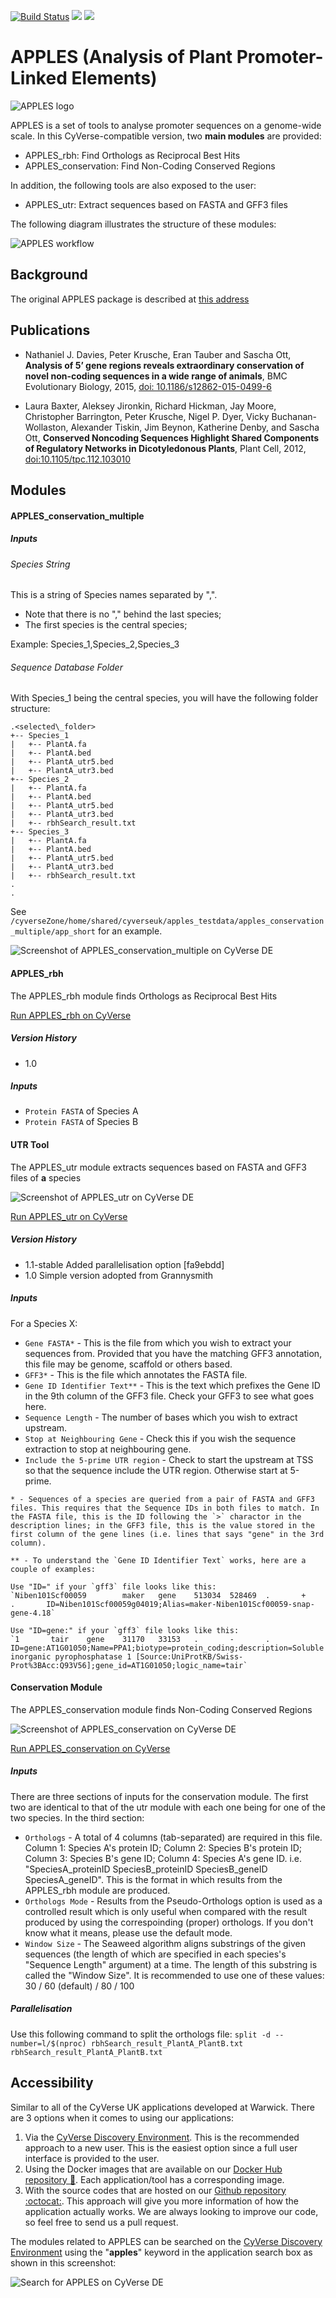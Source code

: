 [![Build Status](https://travis-ci.org/cyversewarwick/apples.svg?branch=master)](https://travis-ci.org/cyversewarwick/apples)
[![](https://images.microbadger.com/badges/image/cyversewarwick/apples_conservation.svg)](https://microbadger.com/images/cyversewarwick/apples_conservation)
[![](https://images.microbadger.com/badges/version/cyversewarwick/apples_conservation.svg)](https://microbadger.com/images/cyversewarwick/apples_conservation)

# APPLES (Analysis of Plant Promoter-Linked Elements)
![APPLES logo](https://github.com/cyversewarwick/apples/blob/master/files/APPLES.png)

APPLES is a set of tools to analyse promoter sequences on a genome-wide scale. In this CyVerse-compatible version, two **main modules** are provided: 

 -  APPLES\_rbh: Find Orthologs as Reciprocal Best Hits
 -  APPLES\_conservation: Find Non-Coding Conserved Regions

In addition, the following tools are also exposed to the user:

 - APPLES\_utr: Extract sequences based on FASTA and GFF3 files

The following diagram illustrates the structure of these modules:

![APPLES workflow](https://github.com/cyversewarwick/apples/blob/master/files/APPLES_workflow.png)

## Background
The original APPLES package is described at [this address](http://www2.warwick.ac.uk/fac/sci/dcs/people/sascha_ott/tools_and_software/apples)

## Publications

* Nathaniel J. Davies, Peter Krusche, Eran Tauber and Sascha Ott, **Analysis of 5’ gene regions reveals extraordinary conservation of novel non-coding sequences in a wide range of animals**, BMC Evolutionary Biology, 2015, [doi: 10.1186/s12862-015-0499-6](http://dx.doi.org/10.1186/s12862-015-0499-6)

* Laura Baxter, Aleksey Jironkin, Richard Hickman, Jay Moore, Christopher Barrington, Peter Krusche, Nigel P. Dyer, Vicky Buchanan-Wollaston, Alexander Tiskin, Jim Beynon, Katherine Denby, and Sascha Ott, **Conserved Noncoding Sequences Highlight Shared Components of Regulatory Networks in Dicotyledonous Plants**, Plant Cell, 2012, [doi:10.1105/tpc.112.103010](http://dx.doi.org/10.1105/tpc.112.103010)

## Modules

#### APPLES\_conservation_multiple

##### Inputs

###### Species String
This is a string of Species names separated by ",".
 
 - Note that there is no "," behind the last species;
 - The first species is the central species;

Example: Species\_1,Species\_2,Species_3

###### Sequence Database Folder

With Species_1 being the central species, you will have the following folder structure:
```
.<selected\_folder>
+-- Species_1
|   +-- PlantA.fa
|   +-- PlantA.bed
|   +-- PlantA_utr5.bed
|   +-- PlantA_utr3.bed
+-- Species_2
|   +-- PlantA.fa
|   +-- PlantA.bed
|   +-- PlantA_utr5.bed
|   +-- PlantA_utr3.bed
|   +-- rbhSearch_result.txt
+-- Species_3
|   +-- PlantA.fa
|   +-- PlantA.bed
|   +-- PlantA_utr5.bed
|   +-- PlantA_utr3.bed
|   +-- rbhSearch_result.txt
.
.
```
See `/cyverseZone/home/shared/cyverseuk/apples_testdata/apples_conservation_multiple/app_short` for an example.

![Screenshot of APPLES_conservation_multiple on CyVerse DE](https://github.com/cyversewarwick/apples/blob/master/files/screenshot_conservation_multiple.png)

#### APPLES\_rbh
The APPLES\_rbh module finds Orthologs as Reciprocal Best Hits

[Run APPLES_rbh on CyVerse](https://de.cyverse.org/de/?type=apps&app-id=d99ca952-dbe2-11e6-9e37-0242ac120003)

##### Version History
 - 1.0

##### Inputs

 - `Protein FASTA` of Species A
 - `Protein FASTA` of Species B

#### UTR Tool
The APPLES\_utr module extracts sequences based on FASTA and GFF3 files of **a** species

![Screenshot of APPLES_utr on CyVerse DE](https://github.com/cyversewarwick/apples/blob/master/files/screenshot_utr.png)

[Run APPLES_utr on CyVerse](https://de.cyverse.org/de/?type=apps&app-id=d99ca952-dbe2-11e6-9e37-0242ac120003)

##### Version History

 - 1.1-stable Added parallelisation option [fa9ebdd]
 - 1.0 Simple version adopted from Grannysmith

##### Inputs
For a Species X:

 - `Gene FASTA*` - This is the file from which you wish to extract your sequences from. Provided that you have the matching GFF3 annotation, this file may be genome, scaffold or others based.
 - `GFF3*` - This is the file which annotates the FASTA file.
 - `Gene ID Identifier Text**` - This is the text which prefixes the Gene ID in the 9th column of the GFF3 file. Check your GFF3 to see what goes here.
 - `Sequence Length` - The number of bases which you wish to extract upstream.
 - `Stop at Neighbouring Gene` - Check this if you wish the sequence extraction to stop at neighbouring gene.
 - `Include the 5-prime UTR region` - Check to start the upstream at TSS so that the sequence include the UTR region. Otherwise start at 5-prime.

```
* - Sequences of a species are queried from a pair of FASTA and GFF3 files. This requires that the Sequence IDs in both files to match. In the FASTA file, this is the ID following the `>` charactor in the description lines; in the GFF3 file, this is the value stored in the first column of the gene lines (i.e. lines that says "gene" in the 3rd column).
```

```
** - To understand the `Gene ID Identifier Text` works, here are a couple of examples:

Use "ID=" if your `gff3` file looks like this:
`Niben101Scf00059        maker   gene    513034  528469  .       +       .       ID=Niben101Scf00059g04019;Alias=maker-Niben101Scf00059-snap-gene-4.18`

Use "ID=gene:" if your `gff3` file looks like this:
`1       tair    gene    31170   33153   .       -       .       ID=gene:AT1G01050;Name=PPA1;biotype=protein_coding;description=Soluble inorganic pyrophosphatase 1 [Source:UniProtKB/Swiss-Prot%3BAcc:Q93V56];gene_id=AT1G01050;logic_name=tair`
```

#### Conservation Module
The APPLES_conservation module finds Non-Coding Conserved Regions

![Screenshot of APPLES_conservation on CyVerse DE](https://github.com/cyversewarwick/apples/blob/master/files/screenshot_conservation.png)

[Run APPLES_conservation on CyVerse](https://de.cyverse.org/de/?type=apps&app-id=d99ca952-dbe2-11e6-9e37-0242ac120003)

##### Inputs
There are three sections of inputs for the conservation module. The first two are identical to that of the utr module with each one being for one of the two species. In the third section:

 - `Orthologs` - A total of 4 columns (tab-separated) are required in this file. Column 1: Species A's protein ID; Column 2: Species B's protein ID; Column 3: Species B's gene ID; Column 4: Species A's gene ID. i.e. "SpeciesA_proteinID SpeciesB_proteinID SpeciesB_geneID SpeciesA_geneID". This is the format in which results from the APPLES_rbh module are produced.
 - `Orthologs Mode` - Results from the Pseudo-Orthologs option is used as a controlled result which is only useful when compared with the result produced by using the correspoinding (proper) orthologs. If you don't know what it means, please use the default mode.
 - `Window Size` - The Seaweed algorithm aligns substrings of the given sequences (the length of which are specified in each species's "Sequence Length" argument) at a time. The length of this substring is called the "Window Size". It is recommended to use one of these values: 30 / 60 (default) / 80 / 100


##### Parallelisation
Use this following command to split the orthologs file:
`split -d --number=l/$(nproc) rbhSearch_result_PlantA_PlantB.txt rbhSearch_result_PlantA_PlantB.txt`

## Accessibility

Similar to all of the CyVerse UK applications developed at Warwick. There are 3 options when it comes to using our applications:

1. Via the [CyVerse Discovery Environment](https://de.cyverse.org/de/). This is the recommended approach to a new user. This is the easiest option since a full user interface is provided to the user.
2. Using the Docker images that are available on our [Docker Hub repository :whale:](https://hub.docker.com/u/cyversewarwick/). Each application/tool has a corresponding image.
3. With the source codes that are hosted on our [Github repository :octocat:](https://github.com/cyversewarwick). This approach will give you more information of how the application actually works. We are always looking to improve our code, so feel free to send us a pull request.

The modules related to APPLES can be searched on the [CyVerse Discovery Environment](https://de.cyverse.org/)  using the "**apples**" keyword in the application search box as shown in this screenshot:

![Search for APPLES on CyVerse DE](https://github.com/cyversewarwick/apples/blob/master/files/screenshot_search.png)






